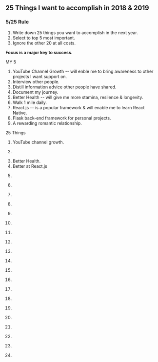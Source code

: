 ## 25 Things I want to accomplish in 2018 & 2019

### 5/25 Rule
1. Write down 25 things you want to accomplish in the next year.
1. Select to top 5 most important.
1. Ignore the other 20 at all costs.

**Focus is a major key to success.**

MY 5 <br>
1. YouTube Channel Growth -- will enble me to bring awareness to other projects I want support on.
  1. Interview other people.
  1. Distill information advice other people have shared.
  1. Document my journey.
1. Better Health -- will give me more stamina, resilence & longevity.
  1. Walk 1 mile daily.
1. React.js -- is a popular framework & will enable me to learn React Native.
  1. Flask back-end framework for personal projects.
1. A rewarding romantic relationship.


25 Things <br>
1. YouTube channel growth.
1. ~~~Instagram account growth.~~~
1. Better Health.
1. Better at React.js
1. ~~~Better at Vue.js~~~
1. ~~~Better at Angular.js~~~
1. ~~~Better at Design & illustraction.~~~
1. ~~~Better at User Experience (UX)..~~~
1. ~~~Get contributors for Spak Media Repos.~~~
1. ~~~Spak.co growth.~~~
1. ~~~Twitter account growth.~~~
1. ~~~Reselling -- will improve my sales, sourcing & negotiating skills while earning some extra money.~~~
1. ~~~Coach Jr/Newbie Programmers.~~~
1. ~~~Better at Django.~~~
1. ~~~Better at RoR.~~~
1. ~~~Learn Larevel.~~~
1. ~~~Make a podcast.~~~
1. ~~~Travel the world.~~~
1. ~~~Learn a new language.~~~
1. ~~~Create more online courses.~~~
1. ~~~Better at computer science.~~~
1. ~~~DevGains.com growth.~~~
1. ~~~Learn Reselling~~~
1. ~~~Market #301DaysOfCode.~~~